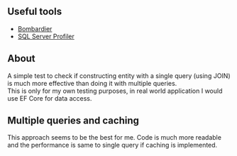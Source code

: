 ## Useful tools
- [Bombardier](https://github.com/codesenberg/bombardier)
- [SQL Server Profiler](https://docs.microsoft.com/en-us/sql/tools/sql-server-profiler/sql-server-profiler)

## About
A simple test to check if constructing entity with a single query (using JOIN) is much more effective than doing it with multiple queries.\
This is only for my own testing purposes, in real world application I would use EF Core for data access.

## Multiple queries and caching
This approach seems to be the best for me. Code is much more readable and the performance is same to single query if caching is implemented.
